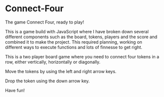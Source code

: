 # Connect-Four
The game Connect Four, ready to play!

This is a game build with JavaScript where I have broken down several different components such as the board, tokens, players and the score and combined it to make the project. This required planning, working on different ways to execute functions and lots of finnesse to get right.

This is a two player board game where you need to connect four tokens in a row, either vertically, horizontally or diagonally.

Move the tokens by using the left and right arrow keys.

Drop the token using the down arrow key.

Have fun!
